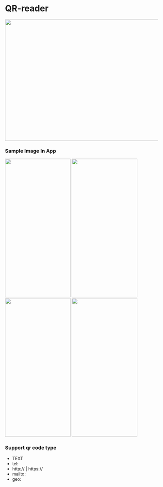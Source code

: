 # QR-reader
<img src="https://user-images.githubusercontent.com/19789884/164067493-357e1320-6f2d-4e74-be62-bc5add1745b2.png" width="816" height="400"/>


### Sample Image In App
<img src="https://user-images.githubusercontent.com/19789884/164066894-6db7aec9-a079-4267-bdf1-86074930fd3c.jpg" width="216" height="456"/> <img src="https://user-images.githubusercontent.com/19789884/164066903-12e27d68-0b4e-45ea-8d73-85b3bb38129d.jpg" width="216" height="456"/>
<img src="https://user-images.githubusercontent.com/19789884/164066906-6bc49902-ec11-4d58-890d-13b2c4ab5ad6.jpg" width="216" height="456"/> <img src="https://user-images.githubusercontent.com/19789884/164067334-44516dfd-4e2b-461d-a15a-8769df83a747.jpg" width="216" height="456"/> 


### Support qr code type
- TEXT
- tel:
- http:// | https://
- mailto:
- geo:
